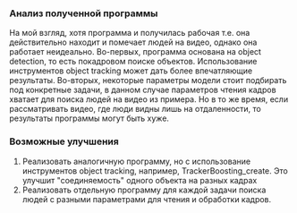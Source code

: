 ### Анализ полученной программы
На мой взгляд, хотя программа и получилась рабочая т.е. она действительно находит и помечает людей на видео, однако она работает неидеально. Во-первых, программа основана на object detection, то есть покадровом поиске объектов. Использование инструментов object tracking может дать более впечатляющие результаты. Во-вторых, некоторые параметры модели стоит подбирать под конкретные задачи, в данном случае параметров чтения кадров хватает для поиска людей на видео из примера. Но в то же время, если рассматривать видео, где люди видны лишь на отдаленности, то результаты программы могут быть хуже. 
### Возможные улучшения
1) Реализовать аналогичную программу, но с использование инструментов object tracking, например, TrackerBoosting_create. Это улучшит "соединяемость" одного объекта на разных кадрах
2) Реализовать отдельную программу для каждой задачи поиска людей с разными параметрами для чтения и обработки кадров.
